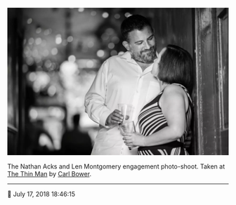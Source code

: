 ![Nathan and Len leaning against the wall in the back hallway of the Thin Man](assets/f00d2ba486bd425bfc961634b1d97368.webp)

The Nathan Acks and Len Montgomery engagement photo-shoot. Taken at [The Thin Man](http://www.thinmantavern.com/) by [Carl Bower](http://carlbowerphotos.com/).

- - - -

📅 July 17, 2018 18:46:15
